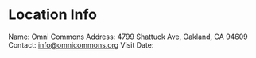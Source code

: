 Location Info
=============

Name: Omni Commons
Address: 4799 Shattuck Ave, Oakland, CA 94609
Contact: info@omnicommons.org
Visit Date: